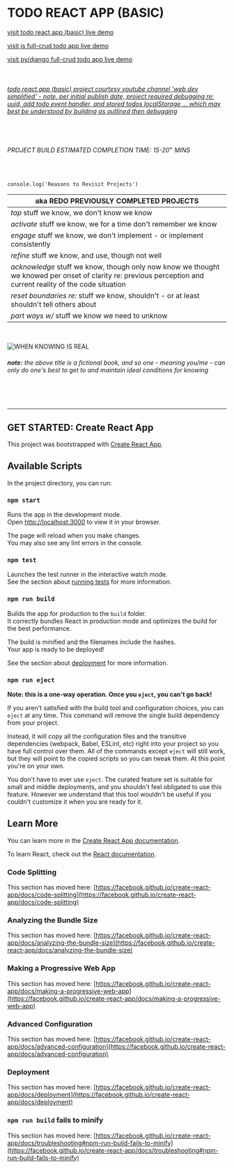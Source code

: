 # **TODO REACT APP (BASIC)**

[visit todo react app (basic) live demo](https://www.latoniamertica.dev/todo-react-app/)

[visit js full-crud todo app live demo](https://www.latoniamertica.dev/My-To-Do-List-App/)

[visit py/django full-crud todo app live demo](https://desolate-ravine-01896.herokuapp.com/todolist/)

<br>

###### [todo react app (basic) project courtesy youtube channel 'web dev simplified' - note, per initial publish date, project required debugging re: uuid, add todo event handler, and stored todos localStorage ... which may best be understood by building as outlined then debugging](https://youtu.be/hQAHSlTtcmY)

<br>

###### PROJECT BUILD ESTIMATED COMPLETION TIME: 15-20<sup>+</sup> MINS

<br>

`console.log('Reasons to Revisit Projects')`

| aka REDO PREVIOUSLY COMPLETED PROJECTS                                                                                                                        |
| ------------------------------------------------------------------------------------------------------------------------------------------------------------- |
| _tap_ stuff we know, we don't know we know                                                                                                                    |
| _activate_ stuff we know, we for a time don't remember we know                                                                                                |
| _engage_ stuff we know, we don't implement - or implement consistently                                                                                        |
| _refine_ stuff we know, and use, though not well                                                                                                              |
| _acknowledge_ stuff we know, though only now know we thought we knowed per onset of clarity re: previous perception and current reality of the code situation |
| _reset boundaries re:_ stuff we know, shouldn't - or at least shouldn't tell others about                                                                     |
| _part ways w/_ stuff we know we need to unknow                                                                                                                |

<br>

![WHEN KNOWING IS REAL](https://user-images.githubusercontent.com/76631992/174195221-f21ad5b3-3b8b-4518-8987-1e1531a0414a.png)

###### **_note:_** the above title is a fictional book, and so one - meaning you/me - can only do one's best to get to and maintain ideal conditions for knowing

<br>
<br>

---

## **GET STARTED:** Create React App

This project was bootstrapped with [Create React App](https://github.com/facebook/create-react-app).

## Available Scripts

In the project directory, you can run:

### `npm start`

Runs the app in the development mode.\
Open [http://localhost:3000](http://localhost:3000) to view it in your browser.

The page will reload when you make changes.\
You may also see any lint errors in the console.

### `npm test`

Launches the test runner in the interactive watch mode.\
See the section about [running tests](https://facebook.github.io/create-react-app/docs/running-tests) for more information.

### `npm run build`

Builds the app for production to the `build` folder.\
It correctly bundles React in production mode and optimizes the build for the best performance.

The build is minified and the filenames include the hashes.\
Your app is ready to be deployed!

See the section about [deployment](https://facebook.github.io/create-react-app/docs/deployment) for more information.

### `npm run eject`

**Note: this is a one-way operation. Once you `eject`, you can't go back!**

If you aren't satisfied with the build tool and configuration choices, you can `eject` at any time. This command will remove the single build dependency from your project.

Instead, it will copy all the configuration files and the transitive dependencies (webpack, Babel, ESLint, etc) right into your project so you have full control over them. All of the commands except `eject` will still work, but they will point to the copied scripts so you can tweak them. At this point you're on your own.

You don't have to ever use `eject`. The curated feature set is suitable for small and middle deployments, and you shouldn't feel obligated to use this feature. However we understand that this tool wouldn't be useful if you couldn't customize it when you are ready for it.

## Learn More

You can learn more in the [Create React App documentation](https://facebook.github.io/create-react-app/docs/getting-started).

To learn React, check out the [React documentation](https://reactjs.org/).

### Code Splitting

This section has moved here: [https://facebook.github.io/create-react-app/docs/code-splitting](https://facebook.github.io/create-react-app/docs/code-splitting)

### Analyzing the Bundle Size

This section has moved here: [https://facebook.github.io/create-react-app/docs/analyzing-the-bundle-size](https://facebook.github.io/create-react-app/docs/analyzing-the-bundle-size)

### Making a Progressive Web App

This section has moved here: [https://facebook.github.io/create-react-app/docs/making-a-progressive-web-app](https://facebook.github.io/create-react-app/docs/making-a-progressive-web-app)

### Advanced Configuration

This section has moved here: [https://facebook.github.io/create-react-app/docs/advanced-configuration](https://facebook.github.io/create-react-app/docs/advanced-configuration)

### Deployment

This section has moved here: [https://facebook.github.io/create-react-app/docs/deployment](https://facebook.github.io/create-react-app/docs/deployment)

### `npm run build` fails to minify

This section has moved here: [https://facebook.github.io/create-react-app/docs/troubleshooting#npm-run-build-fails-to-minify](https://facebook.github.io/create-react-app/docs/troubleshooting#npm-run-build-fails-to-minify)
